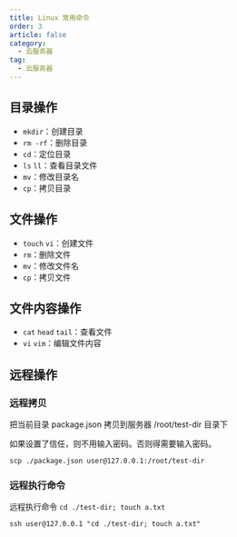 ```yaml
---
title: Linux 常用命令
order: 3
article: false
category:
  - 云服务器
tag:
  - 云服务器
---
```


## 目录操作

- `mkdir`：创建目录
- `rm -rf`：删除目录 
- `cd`：定位目录 
- `ls` `ll`：查看目录文件 
- `mv`：修改目录名 
- `cp`：拷贝目录

## 文件操作

- `touch` `vi`：创建文件
- `rm`：删除文件
- `mv`：修改文件名
- `cp`：拷贝文件

## 文件内容操作

- `cat` `head` `tail`：查看文件
- `vi` `vim`：编辑文件内容

## 远程操作

### 远程拷贝

把当前目录 package.json 拷贝到服务器 /root/test-dir 目录下

如果设置了信任，则不用输入密码。否则得需要输入密码。

```shell
scp ./package.json user@127.0.0.1:/root/test-dir
```

### 远程执行命令

远程执行命令 `cd ./test-dir; touch a.txt`

```shell
ssh user@127.0.0.1 "cd ./test-dir; touch a.txt"
```
